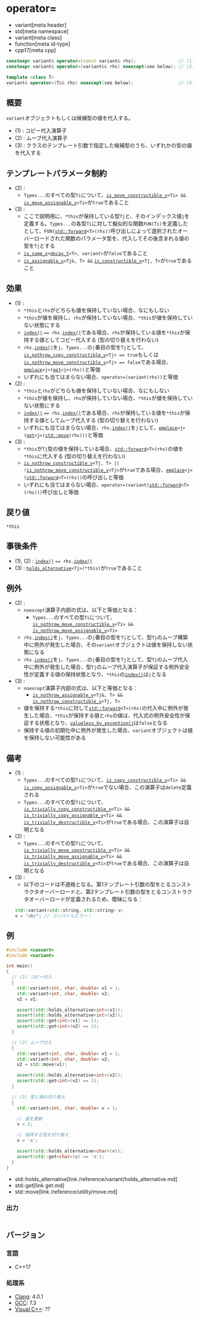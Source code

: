 # operator=
* variant[meta header]
* std[meta namespace]
* variant[meta class]
* function[meta id-type]
* cpp17[meta cpp]

```cpp
constexpr variant& operator=(const variant& rhs);                // (1)
constexpr variant& operator=(variant&& rhs) noexcept(see below); // (2)

template <class T>
variant& operator=(T&& rhs) noexcept(see below);                 // (3)
```

## 概要
`variant`オブジェクトもしくは候補型の値を代入する。

- (1) : コピー代入演算子
- (2) : ムーブ代入演算子
- (3) : クラスのテンプレート引数で指定した候補型のうち、いずれかの型の値を代入する


## テンプレートパラメータ制約
- (2) :
    - `Types...`のすべての型`Ti`について、[`is_move_constructible_v`](/reference/type_traits/is_move_constructible.md)`<Ti> &&` [`is_move_assignable_v`](/reference/type_traits/is_move_assignable.md)`<Ti>`が`true`であること
- (3) :
    - ここで説明用に、`*this`が保持している型`Tj`と、そのインデックス値`j`を定義する。`Types...`の各型`Ti`に対して擬似的な関数`FUN(Ti)`を定義したとして、`FUN(`[`std::forward`](/reference/utility/forward.md)`<T>(rhs))`呼び出しによって選択されたオーバーロードされた関数のパラメータ型を、代入してその後含まれる値の型を`Tj`とする
    - [`is_same_v`](/reference/type_traits/is_same.md)`<`[`decay_t`](/reference/type_traits/decay.md)`<T>, variant>`が`false`であること
    - [`is_assignable_v`](/reference/type_traits/is_assignable.md)`<Tj&, T> &&` [`is_constructible_v`](/reference/type_traits/is_constructible.md)`<Tj, T>`が`true`であること


## 効果
- (1) :
    - `*this`と`rhs`がどちらも値を保持していない場合、なにもしない
    - `*this`が値を保持し、`rhs`が保持していない場合、`*this`が値を保持していない状態にする
    - [`index()`](index.md) `== rhs.`[`index()`](index.md)である場合、`rhs`が保持している値を`*this`が保持する値としてコピー代入する (型の切り替えを行わない)
    - `rhs.`[`index()`](index.md)を`j`、`Types...`の`j`番目の型を`Tj`として、[`is_nothrow_copy_constructible_v`](/reference/type_traits/is_nothrow_copy_constructible.md)`<Tj> == true`もしくは[`is_nothrow_move_constructible_v`](/reference/type_traits/is_nothrow_move_constructible.md)`<Tj> == false`である場合、[`emplace`](emplace.md.nolink)`<j>(`[`get`](get.md)`<j>(rhs))`と等価
    - いずれにも当てはまらない場合、`operator=(variant(rhs))`と等価
- (2) :
    - `*this`と`rhs`がどちらも値を保持していない場合、なにもしない
    - `*this`が値を保持し、`rhs`が保持していない場合、`*this`が値を保持していない状態にする
    - [`index()`](index.md) `== rhs.`[`index()`](index.md)である場合、`rhs`が保持している値を`*this`が保持する値としてムーブ代入する (型の切り替えを行わない)
    - いずれにも当てはまらない場合、`rhs.`[`index()`](index.md)を`j`として、[`emplace`](emplace.md.nolink)`<j>(`[`get`](get.md)`<j>(`[`std::move`](/reference/utility/move.md)`(rhs)))`と等価
- (3) :
    - `*this`が`Tj`型の値を保持している場合、[`std::forward`](/reference/utility/forward.md)`<T>(rhs)`の値を`*this`に代入する (型の切り替えを行わない)
    - [`is_nothrow_constructible_v`](/reference/type_traits/is_nothrow_constructible.md)`<Tj, T> || !`[`is_nothrow_move_constructible_v`](/reference/type_traits/is_nothrow_move_constructible.md)`<Tj>`が`true`である場合、[`emplace`](emplace.md.nolink)`<j>(`[`std::forward`](/reference/utility/forward.md)`<T>(rhs))`の呼び出しと等価
    - いずれにも当てはまらない場合、`operator=(variant(`[`std::forward`](/reference/utility/forward.md)`<T>(rhs)))`呼び出しと等価


## 戻り値
`*this`


## 事後条件
- (1), (2) : [`index()`](index.md) `== rhs.`[`index()`](index.md)
- (3) : [`holds_alternative`](/reference/variant/holds_alternative.md)`<Tj>(*this)`が`true`であること


## 例外
- (2) :
    - `noexcept`演算子内部の式は、以下と等価となる：
        - `Types...`のすべての型`Ti`について、[`is_nothrow_move_constructible_v`](/reference/type_traits/is_nothrow_move_constructible.md)`<Ti> &&` [`is_nothrow_move_assignable_v`](/reference/type_traits/is_nothrow_move_assignable.md)`<Ti>`
    - `rhs.`[`index()`](index.md)を`j`、`Types...`の`j`番目の型を`Tj`として、型`Tj`のムーブ構築中に例外が発生した場合、その`variant`オブジェクトは値を保持しない状態になる
    - `rhs.`[`index()`](index.md)を`j`、`Types...`の`j`番目の型を`Tj`として、型`Tj`のムーブ代入中に例外が発生した場合、型`Tj`のムーブ代入演算子が保証する例外安全性が定義する値の保持状態となり、`*this`の[`index()`](index.md)は`j`となる
- (3) :
    - `noexcept`演算子内部の式は、以下と等価となる：
        - [`is_nothrow_assignable_v`](/reference/type_traits/is_nothrow_assignable.md)`<Tj&, T> &&` [`is_nothrow_constructible_v`](/reference/type_traits/is_nothrow_constructible.md)`<Tj, T>`
    - 値を保持する`*this`に対して[`std::forward`](/reference/utility/forward.md)`<T>(rhs)`の代入中に例外が発生した場合、`*this`が保持する値と`rhs`の値は、代入式の例外安全性が保証する状態となり、[`valueless_by_exception()`](valueless_by_exception.md)は`false`となる
    - 保持する値の初期化中に例外が発生した場合、`variant`オブジェクトは値を保持しない可能性がある


## 備考
- (1) :
    - `Types...`のすべての型`Ti`について、[`is_copy_constructible_v`](/reference/type_traits/is_copy_constructible.md)`<Ti> &&` [`is_copy_assignable_v`](/reference/type_traits/is_copy_assignable.md)`<Ti>`が`true`でない場合、この演算子は`delete`定義される
    - `Types...`のすべての型`Ti`について、[`is_trivially_copy_constructible_v`](/reference/type_traits/is_trivially_copy_constructible.md)`<Ti> &&` [`is_trivially_copy_assignable_v`](/reference/type_traits/is_trivially_copy_assignable.md)`<Ti> &&` [`is_trivially_destructible_v`](/reference/type_traits/is_trivially_destructible.md)`<Ti>`が`true`である場合、この演算子は自明となる
- (2) :
    - `Types...`のすべての型`Ti`について、[`is_trivially_move_constructible_v`](/reference/type_traits/is_trivially_move_constructible.md)`<Ti> &&` [`is_trivially_move_assignable_v`](/reference/type_traits/is_trivially_move_assignable.md)`<Ti> &&` [`is_trivially_destructible_v`](/reference/type_traits/is_trivially_destructible.md)`<Ti>`が`true`である場合、この演算子は自明となる
- (3) :
    - 以下のコードは不適格となる。第1テンプレート引数の型をとるコンストラクタオーバーロードと、第2テンプレート引数の型をとるコンストラクタオーバーロードが定義されるため、曖昧になる：
    ```cpp
    std::variant<std::string, std::string> v;
    v = "abc"; // コンパイルエラー！
    ```


## 例
```cpp example
#include <cassert>
#include <variant>

int main()
{
  // (1) コピー代入
  {
    std::variant<int, char, double> v1 = 1;
    std::variant<int, char, double> v2;
    v2 = v1;

    assert(std::holds_alternative<int>(v1));
    assert(std::holds_alternative<int>(v2));
    assert(std::get<int>(v1) == 1);
    assert(std::get<int>(v2) == 1);
  }

  // (2) ムーブ代入
  {
    std::variant<int, char, double> v1 = 1;
    std::variant<int, char, double> v2;
    v2 = std::move(v1);

    assert(std::holds_alternative<int>(v2));
    assert(std::get<int>(v2) == 1);
  }

  // (3) 型と値の切り替え
  {
    std::variant<int, char, double> v = 1;

    // 値を更新
    v = 2;

    // 保持する型を切り替え
    v = 'a';

    assert(std::holds_alternative<char>(v));
    assert(std::get<char>(v) == 'a');
  }
}
```
* std::holds_alternative[link /reference/variant/holds_alternative.md]
* std::get[link get.md]
* std::move[link /reference/utility/move.md]

### 出力
```
```

## バージョン
### 言語
- C++17

### 処理系
- [Clang](/implementation.md#clang): 4.0.1
- [GCC](/implementation.md#gcc): 7.3
- [Visual C++](/implementation.md#visual_cpp): ??

